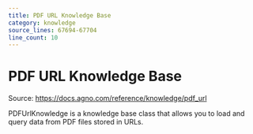 ```yaml
---
title: PDF URL Knowledge Base
category: knowledge
source_lines: 67694-67704
line_count: 10
---
```


# PDF URL Knowledge Base
Source: https://docs.agno.com/reference/knowledge/pdf_url



PDFUrlKnowledge is a knowledge base class that allows you to load and query data from PDF files stored in URLs.

<Snippet file="kb-pdf-url-reference.mdx" />


